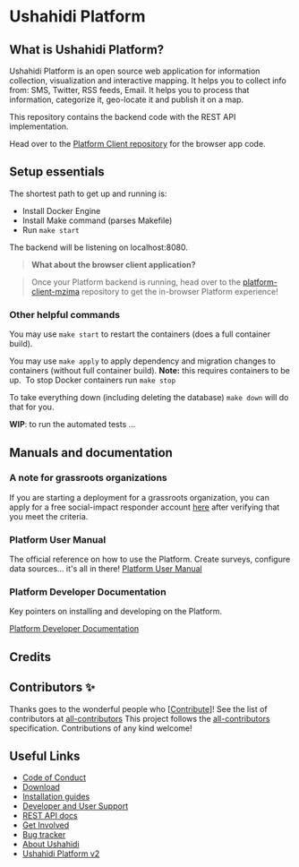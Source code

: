 [client]: https://github.com/ushahidi/platform-client
[download]: https://github.com/ushahidi/platform-release/releases
[setup-guides]: https://docs.ushahidi.com/platform-developer-documentation/development-and-code/setup_alternatives
[support]: https://www.ushahidi.com/support
[rest-api-docs]: https://docs.ushahidi.com/platform-developer-documentation/tech-stack/api-documentation
[getin]: https://www.ushahidi.com/support/get-involved
[issues]: https://github.com/ushahidi/platform/issues
[ush2]: https://github.com/ushahidi/Ushahidi_Web
[ushahidi]: http://ushahidi.com

Ushahidi Platform
=================

## What is Ushahidi Platform?

Ushahidi Platform is an open source web application for information collection, visualization and interactive mapping. It helps you to collect info from: SMS, Twitter, RSS feeds, Email. It helps you to process that information, categorize it, geo-locate it and publish it on a map.

This repository contains the backend code with the REST API implementation.

Head over to the [Platform Client repository][client] for the browser app code.

## Setup essentials

The shortest path to get up and running is:

- Install Docker Engine
- Install Make command (parses Makefile)
- Run `make start`

The backend will be listening on localhost:8080.

> **What about the browser client application?**

> Once your Platform backend is running, head over to the [platform-client-mzima](https://github.com/ushahidi/platform-client-mzima) repository to get the in-browser Platform experience!

### Other helpful commands

You may use `make start` to restart the containers (does a full container build).

You may use `make apply` to apply dependency and migration changes to containers (without full container build). **Note:** this requires containers to be up.
​
To stop Docker containers run `make stop`

To take everything down (including deleting the database) `make down` will do that for you.



**WIP**: to run the automated tests ...

## Manuals and documentation

### A note for grassroots organizations
If you are starting a deployment for a grassroots organization, you can apply for a free social-impact responder account [here](https://www.ushahidi.com/pricing/apply-for-free) after verifying that you meet the criteria.


### Platform User Manual

The official reference on how to use the Platform. Create surveys, configure data sources... it's all in there!
[Platform User Manual](https://docs.ushahidi.com/platform-user-manual/)

### Platform Developer Documentation

Key pointers on installing and developing on the Platform.

[Platform Developer Documentation](https://docs.ushahidi.com/platform-developer-documentation/)

## Credits

## Contributors ✨

Thanks goes to the wonderful people who [[Contribute](CONTRIBUTING.md)]! See the list of contributors at [all-contributors](docs/contributors-to-ushahidi.md)
This project follows the [all-contributors](https://github.com/all-contributors/all-contributors) specification. Contributions of any kind welcome!

## Useful Links
- [Code of Conduct](https://docs.ushahidi.com/platform-developer-documentation/code-of-conduct)
- [Download][download]
- [Installation guides][setup-guides]
- [Developer and User Support][support]
- [REST API docs][rest-api-docs]
- [Get Involved][getin]
- [Bug tracker][issues]
- [About Ushahidi][ushahidi]
- [Ushahidi Platform v2][ush2]
